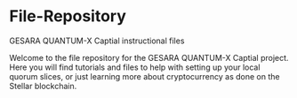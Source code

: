 # File-Repository

GESARA QUANTUM-X Captial instructional files

Welcome to the file repository for the GESARA QUANTUM-X Captial project. Here you will find tutorials and files to help with setting up your local quorum slices, or just learning more about cryptocurrency as done on the Stellar blockchain.
